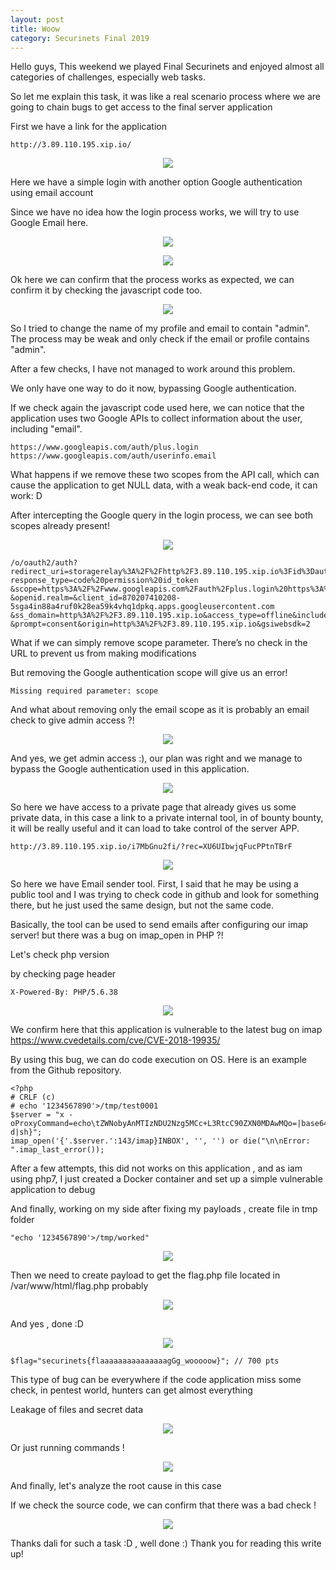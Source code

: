```yaml
---
layout: post
title: Woow
category: Securinets Final 2019
---
```


Hello guys, This weekend we played Final Securinets and enjoyed almost all categories of challenges, especially web tasks.

So let me explain this task, it was like a real scenario process where we are going to chain bugs to get access to the final server application

First we have a link for the application

```
http://3.89.110.195.xip.io/
```

<p align="center"> <img src="https://user-images.githubusercontent.com/7364615/56182156-b984be00-6008-11e9-9713-bf6b145aafd6.png"></p>

Here we have a simple login with another option Google authentication using email account

Since we have no idea how the login process works, we will try to use Google Email here.

<p align="center"> <img src="https://user-images.githubusercontent.com/7364615/56182877-0b7b1300-600c-11e9-8c15-3103735fe375.png"></p>

<p align="center"> <img src="https://user-images.githubusercontent.com/7364615/56182365-b63e0200-6009-11e9-89fe-528412a77a05.png"></p>

Ok here we can confirm that the process works as expected, we can confirm it by checking the javascript code too.

<p align="center"> <img src="https://user-images.githubusercontent.com/7364615/56182415-02894200-600a-11e9-9044-8b38e864d8cc.png"></p>

So I tried to change the name of my profile and email to contain "admin". The process may be weak and only check if the email or profile contains "admin".

After a few checks, I have not managed to work around this problem.

We only have one way to do it now, bypassing Google authentication.

If we check again the javascript code used here, we can notice that the application uses two Google APIs to collect information about the user, including "email".

```
https://www.googleapis.com/auth/plus.login
https://www.googleapis.com/auth/userinfo.email
```
What happens if we remove these two scopes from the API call, which can cause the application to get NULL data, with a weak back-end code, it can work: D

After intercepting the Google query in the login process, we can see both scopes already present!

<p align="center"> <img src="https://user-images.githubusercontent.com/7364615/56182741-6829fe00-600b-11e9-975a-5f462f706a0a.png"></p>

```
/o/oauth2/auth?redirect_uri=storagerelay%3A%2F%2Fhttp%2F3.89.110.195.xip.io%3Fid%3Dauth874762&
response_type=code%20permission%20id_token
&scope=https%3A%2F%2Fwww.googleapis.com%2Fauth%2Fplus.login%20https%3A%2F%2Fwww.googleapis.com%2Fauth%2Fuserinfo.email
&openid.realm=&client_id=870207410208-5sga4in88a4ruf0k28ea59k4vhq1dpkq.apps.googleusercontent.com
&ss_domain=http%3A%2F%2F3.89.110.195.xip.io&access_type=offline&include_granted_scopes=true
&prompt=consent&origin=http%3A%2F%2F3.89.110.195.xip.io&gsiwebsdk=2
```

What if we can simply remove scope parameter. There’s no check in the URL to prevent us from making modifications

But removing the Google authentication scope will give us an error!

```
Missing required parameter: scope
```

And what about removing only the email scope as it is probably an email check to give admin access ?! 

<p align="center"> <img src="https://user-images.githubusercontent.com/7364615/56183138-036fa300-600d-11e9-99d5-cf0f2c357b04.png"></p>

And yes, we get admin access :), our plan was right and we manage to bypass the Google authentication used in this application.

<p align="center"> <img src="https://user-images.githubusercontent.com/7364615/56183636-3155e700-600f-11e9-8365-496e5cf19277.png"></p>

So here we have access to a private page that already gives us some private data, in this case a link to a private internal tool, in of bounty bounty, it will be really useful and it can load to take control of the server APP.

`http://3.89.110.195.xip.io/i7MbGnu2fi/?rec=XU6UIbwjqFucPPtnTBrF`

<p align="center"> <img src="https://user-images.githubusercontent.com/7364615/56183733-98739b80-600f-11e9-87e6-fe618d0518f2.png"></p>

So here we have Email sender tool. First, I said that he may be using a public tool and I was trying to check code in github and look for something there, but he just used the same design, but not the same code.

Basically, the tool can be used to send emails after configuring our imap server! but there was a bug on imap_open in PHP ?!

Let's check php version 

by checking page header 

`X-Powered-By: PHP/5.6.38`

<p align="center"> <img src="https://user-images.githubusercontent.com/7364615/56183909-32d3df00-6010-11e9-8245-ccfa3a5c8157.png"></p>

We confirm here that this application is vulnerable to the latest bug on imap https://www.cvedetails.com/cve/CVE-2018-19935/

By using this bug, we can do code execution on OS. Here is an example from the Github repository.

```
<?php
# CRLF (c)
# echo '1234567890'>/tmp/test0001
$server = "x -oProxyCommand=echo\tZWNobyAnMTIzNDU2Nzg5MCc+L3RtcC90ZXN0MDAwMQo=|base64\t-d|sh}";
imap_open('{'.$server.':143/imap}INBOX', '', '') or die("\n\nError: ".imap_last_error());
```

After a few attempts, this did not works on this application , and as iam using php7, I just created a Docker container and set up a simple vulnerable application to debug

And finally, working on my side after fixing my payloads , create file in tmp folder

`
"echo '1234567890'>/tmp/worked"
`

<p align="center"> <img src="https://user-images.githubusercontent.com/7364615/56184174-1e441680-6011-11e9-90a4-fa9aef385caf.png"></p>

Then we need to create payload to get the flag.php file located in /var/www/html/flag.php probably

<p align="center"> <img src="https://user-images.githubusercontent.com/7364615/56184326-8f83c980-6011-11e9-954f-71bb83a22508.png"></p>

And yes , done :D 

<p align="center"> <img src="https://user-images.githubusercontent.com/7364615/56184462-ff924f80-6011-11e9-852d-9dd3f12c62e7.png"></p>

```
$flag="securinets{flaaaaaaaaaaaaaaagGg_wooooow}"; // 700 pts
```

This type of bug can be everywhere if the code application miss some check, in pentest world, hunters can get almost everything

Leakage of files and secret data

<p align="center"> <img src="https://user-images.githubusercontent.com/7364615/56184814-5d736700-6013-11e9-8896-a034fdcf3290.png"></p>

Or just running commands !

<p align="center"> <img src="https://user-images.githubusercontent.com/7364615/56184844-83007080-6013-11e9-846b-b01bb3475f39.png"></p>

And finally, let's analyze the root cause in this case

If we check the source code, we can confirm that there was a bad check !

<p align="center"> <img src="https://user-images.githubusercontent.com/7364615/56184952-e4c0da80-6013-11e9-8159-f784495b204b.png"></p>


Thanks dali for such a task :D , well done :) 
Thank you for reading this write up!
